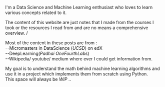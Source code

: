 I'm a Data Science and Machine Learning enthusiast who loves to learn various concepts related to it.

The content of this website are just notes that I made from the courses I took or the resources I read from and are no means a comprehensive overview. /

Most of the content in these posts are from :\
--Micromasters in DataScience (_UCSD_) on edX\
--DeepLearning(_Padhai OneFourthLabs_)\
--Wikipedia/ youtube/ medium where ever I could get information from.


My goal is to understand the math behind machine learning algorithms and use it in a project which implements them from scratch using Python.\
This space will always be _WIP_ ..
